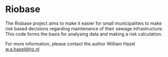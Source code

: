 # Riobase
The Riobase project aims to make it easier for small municipalities to make risk based decisions regarding maintenance of their sewage infrastructure. This code forms the basis for analysing data and making a risk calculation.

For more information, please contact the author
William Hazel w.a.hazel@hz.nl
